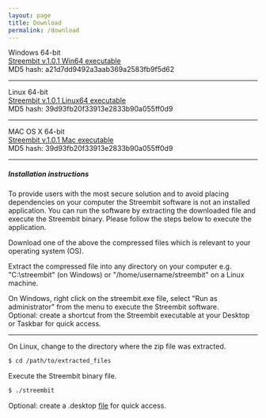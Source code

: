 ```yaml
---
layout: page
title: Download
permalink: /download
---
```


Windows 64-bit    
[Streembit v.1.0.1 Win64 executable](http://streembit.github.io/downloads/streembit_win64.zip)  
MD5 hash: a21d7dd9492a3aab369a2583fb9f5d62

--------

Linux 64-bit    
[Streembit v.1.0.1 Linux64 executable](http://streembit.github.io/downloads/streembit_linux64.zip)    
MD5 hash: 39d93fb20f33913e2833b90a055ff0d9

--------

MAC OS X 64-bit    
[Streembit v.1.0.1 Mac executable](http://streembit.github.io/downloads/streembit_macosx64.zip)    
MD5 hash: 39d93fb20f33913e2833b90a055ff0d9

--------

##### Installation instructions
To provide users with the most secure solution and to avoid placing dependencies on your computer the Streembit software is not an installed application. You can run the software by extracting the downloaded file and execute the Streembit binary. Please follow the steps below to execute the application.

Download one of the above the compressed files which is relevant to your operating system (OS).

Extract the compressed file into any directory on your computer e.g. "C:\streembit" (on Windows) or "/home/username/streembit" on a Linux machine.

On Windows, right click on the streembit.exe file, select "Run as administrator" from the menu to execute the Streembit software.   
Optional: create a shortcut from the Streembit executable at your Desktop or Taskbar for quick access.

------

On Linux, change to the directory where the zip file was extracted.       
```bash   
$ cd /path/to/extracted_files
 ```     
Execute the Streembit binary file.      
```bash    
$ ./streembit
```   

Optional: create a .desktop [file](https://wiki.archlinux.org/index.php/Desktop_entries) for quick access.

